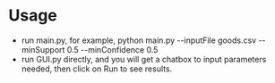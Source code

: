 # Usage

* run main.py, for example, python main.py --inputFile goods.csv --minSupport 0.5 --minConfidence 0.5
* run GUI.py directly, and you will get a chatbox to input parameters needed, then click on Run to see results.